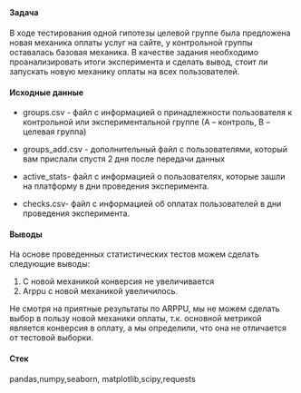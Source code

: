 ##
#### Задача 
В ходе тестирования одной гипотезы целевой группе была предложена новая механика оплаты услуг на сайте, у контрольной группы оставалась базовая механика. В качестве задания необходимо проанализировать итоги эксперимента и сделать вывод, стоит ли запускать новую механику оплаты на всех пользователей. 

#### Исходные данные 

- groups.csv - файл с информацией о принадлежности пользователя к контрольной или экспериментальной группе (А – контроль, B – целевая группа)
  
- groups_add.csv - дополнительный файл с пользователями, который вам прислали спустя 2 дня после передачи данных

- active_stats- файл с информацией о пользователях, которые зашли на платформу в дни проведения эксперимента.

- checks.csv- файл с информацией об оплатах пользователей в дни проведения эксперимента.

#### Выводы 

На основе проведенных статистических тестов можем сделать следующие выводы:

1. С новой механикой конверсия не увеличивается
2. Arppu c новой механикой увеличилось.

Не смотря на приятные результаты по ARPPU, мы не можем сделать выбор в пользу новой механики оплаты, т.к. основной метрикой является конверсия в оплату, а мы определили, что она не отличается от тестовой выборки.

#### Стек 
pandas,numpy,seaborn, matplotlib,scipy,requests
